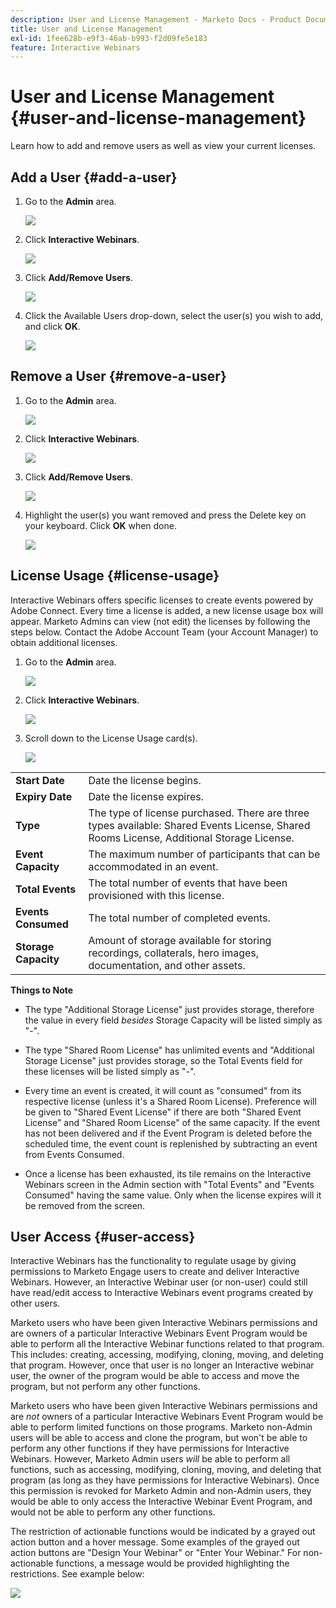 ```yaml
---
description: User and License Management - Marketo Docs - Product Documentation
title: User and License Management
exl-id: 1fee628b-e9f3-46ab-b993-f2d09fe5e183
feature: Interactive Webinars
---
```

# User and License Management {#user-and-license-management}

Learn how to add and remove users as well as view your current licenses.

## Add a User {#add-a-user}

1. Go to the **Admin** area.

   ![](assets/user-and-license-management-1.png)

1. Click **Interactive Webinars**.

   ![](assets/user-and-license-management-2.png)

1. Click **Add/Remove Users**.

   ![](assets/user-and-license-management-3.png)

1. Click the Available Users drop-down, select the user(s) you wish to add, and click **OK**.

   ![](assets/user-and-license-management-4.png)

## Remove a User {#remove-a-user}

1. Go to the **Admin** area.

   ![](assets/user-and-license-management-5.png)

1. Click **Interactive Webinars**.

   ![](assets/user-and-license-management-6.png)

1. Click **Add/Remove Users**.

   ![](assets/user-and-license-management-7.png)

1. Highlight the user(s) you want removed and press the Delete key on your keyboard. Click **OK** when done.

   ![](assets/user-and-license-management-8.png)

## License Usage {#license-usage}

Interactive Webinars offers specific licenses to create events powered by Adobe Connect. Every time a license is added, a new license usage box will appear. Marketo Admins can view (not edit) the licenses by following the steps below. Contact the Adobe Account Team (your Account Manager) to obtain additional licenses.

1. Go to the **Admin** area.

   ![](assets/user-and-license-management-9.png)

1. Click **Interactive Webinars**.

   ![](assets/user-and-license-management-10.png)

1. Scroll down to the License Usage card(s).

   ![](assets/user-and-license-management-11.png)

<table> 
  <tr> 
   <td><b>Start Date</b></td>
   <td>Date the license begins.</td>
  </tr>
  <tr> 
   <td><b>Expiry Date</b></td>
   <td>Date the license expires.</td>
  </tr>
  <tr> 
   <td><b>Type</b></td>
   <td>The type of license purchased. There are three types available: Shared Events License, Shared Rooms License, Additional Storage License.</td>
  </tr>
  <tr> 
   <td><b>Event Capacity</b></td>
   <td>The maximum number of participants that can be accommodated in an event.</td>
  </tr>
  <tr> 
   <td><b>Total Events</b></td>
   <td>The total number of events that have been provisioned with this license.</td>
  </tr>
  <tr> 
   <td><b>Events Consumed</b></td>
   <td>The total number of completed events.</td>
  </tr>
  <tr> 
   <td><b>Storage Capacity</b></td>
   <td>Amount of storage available for storing recordings, collaterals, hero images, documentation, and other assets.</td>
  </tr>
  </tbody>
</table>

**Things to Note**

* The type "Additional Storage License" just provides storage, therefore the value in every field _besides_ Storage Capacity will be listed simply as "-".

* The type "Shared Room License" has unlimited events and "Additional Storage License" just provides storage, so the Total Events field for these licenses will be listed simply as "-".

* Every time an event is created, it will count as "consumed" from its respective license (unless it's a Shared Room License). Preference will be given to "Shared Event License" if there are both "Shared Event License" and "Shared Room License" of the same capacity. If the event has not been delivered and if the Event Program is deleted before the scheduled time, the event count is replenished by subtracting an event from Events Consumed.

* Once a license has been exhausted, its tile remains on the Interactive Webinars screen in the Admin section with "Total Events" and "Events Consumed" having the same value. Only when the license expires will it be removed from the screen.

## User Access {#user-access}

Interactive Webinars has the functionality to regulate usage by giving permissions to Marketo Engage users to create and deliver Interactive Webinars. However, an Interactive Webinar user (or non-user) could still have read/edit access to Interactive Webinars event programs created by other users.

Marketo users who have been given Interactive Webinars permissions and are owners of a particular Interactive Webinars Event Program would be able to perform all the Interactive Webinar functions related to that program. This includes: creating, accessing, modifying, cloning, moving, and deleting that program. However, once that user is no longer an Interactive webinar user, the owner of the program would be able to access and move the program, but not perform any other functions.

Marketo users who have been given Interactive Webinars permissions and are _not_ owners of a particular Interactive Webinars Event Program would be able to perform limited functions on those programs. Marketo non-Admin users will be able to access and clone the program, but won't be able to perform any other functions if they have permissions for Interactive Webinars. However, Marketo Admin users _will_ be able to perform all functions, such as accessing, modifying, cloning, moving, and deleting that program (as long as they have permissions for Interactive Webinars). Once this permission is revoked for Marketo Admin and non-Admin users, they would be able to only access the Interactive Webinar Event Program, and would not be able to perform any other functions.

The restriction of actionable functions would be indicated by a grayed out action button and a hover message. Some examples of the grayed out action buttons are "Design Your Webinar" or "Enter Your Webinar." For non-actionable functions, a message would be provided highlighting the restrictions. See example below:

![](assets/user-and-license-management-12.png)
